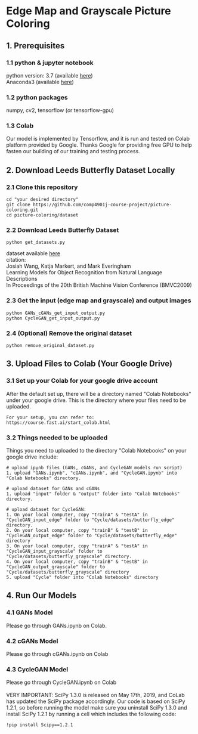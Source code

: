 # Edge Map and Grayscale Picture Coloring

## 1. Prerequisites 
### 1.1 python & jupyter notebook
python version: 3.7 (available [here](https://www.python.org/downloads/)) <br>
Anaconda3 (available [here](https://www.anaconda.com/distribution/))

### 1.2 python packages
numpy, cv2, tensorflow (or tensorflow-gpu)

### 1.3 Colab
Our model is implemented by Tensorflow, and it is run and tested on Colab platform provided by Google. Thanks Google for providing free GPU to help fasten our building of our training and testing process.

## 2. Download Leeds Butterfly Dataset Locally
### 2.1 Clone this repository
```
cd "your desired directory"
git clone https://github.com/comp4901j-course-project/picture-coloring.git
cd picture-coloring/dataset
```
### 2.2 Download Leeds Butterfly Dataset
```
python get_datasets.py
```
dataset available [here](http://www.josiahwang.com/dataset/leedsbutterfly/) <br>
citation: <br>
Josiah Wang, Katja Markert, and Mark Everingham <br>
Learning Models for Object Recognition from Natural Language Descriptions <br>
In Proceedings of the 20th British Machine Vision Conference (BMVC2009)

### 2.3 Get the input (edge map and grayscale) and output images
```
python GANs_cGANs_get_input_output.py
python CycleGAN_get_input_output.py
```

### 2.4 (Optional) Remove the original dataset
```
python remove_original_dataset.py
```
## 3. Upload Files to Colab (Your Google Drive)
### 3.1 Set up your Colab for your google drive account
After the default set up, there will be a directory named "Colab Notebooks" under your google drive. This is the directory where your files need to be uploaded.
```
For your setup, you can refer to: https://course.fast.ai/start_colab.html
```
### 3.2 Things needed to be uploaded
Things you need to uploaded to the directory "Colab Notebooks" on your google drive include:
```
# upload ipynb files (GANs, cGANs, and CycleGAN models run script)
1. upload "GANs.ipynb", "cGANs.ipynb", and "CycleGAN.ipynb" into "Colab Notebooks" directory.

# upload dataset for GANs and cGANs
1. upload "input" folder & "output" folder into "Colab Notebooks" directory.

# upload dataset for CycleGAN:
1. On your local computer, copy "trainA" & "testA" in "CycleGAN_input_edge" folder to "Cycle/datasets/butterfly_edge" directory.
2. On your local computer, copy "trainB" & "testB" in "CycleGAN_output_edge" folder to "Cycle/datasets/butterfly_edge" directory
3. On your local computer, copy "trainA" & "testA" in "CycleGAN_input_grayscale" folder to "Cycle/datasets/butterfly_grayscale" directory.
4. On your local computer, copy "trainB" & "testB" in "CycleGAN_output_grayscale" folder to "Cycle/datasets/butterfly_grayscale" directory
5. upload "Cycle" folder into "Colab Notebooks" directory
```

## 4. Run Our Models
### 4.1 GANs Model
Please go through GANs.ipynb on Colab.

### 4.2 cGANs Model
Please go through cGANs.ipynb on Colab

### 4.3 CycleGAN Model
Please go through CycleGAN.ipynb on Colab <br><br>
VERY IMPORTANT: SciPy 1.3.0 is released on May 17th, 2019, and CoLab has updated the SciPy package accordingly. Our code is based on SciPy 1.2.1, so before running the model make sure you uninstall SciPy 1.3.0 and install SciPy 1.2.1 by running a cell which includes the following code:
```
!pip install Scipy==1.2.1
```
